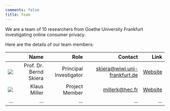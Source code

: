 ```yaml
---
comments: false
title: Team
---
```


We are a team of 10 researchers from Goethe University Frankfurt investigating online consumer privacy. 

Here are the details of our team members:

|  | Name | Role | Contact | Link |
| ---: | ---: | ---: | ------: | ------: |
| ![](/img/profile-bernd.jpg) |    Prof. Dr. Bernd Skiera |    Principal Investigator | skiera@wiwi.uni-frankfurt.de |       [Website](https://www.marketing.uni-frankfurt.de/en/professoren/skiera/prof-dr-bernd-skiera.html) |
| ![](/img/profile-klaus.jpg) |    Klaus Miller |    Project Member |       millerk@hec.fr |       [Website](https://www.marketing.uni-frankfurt.de/en/professoren/miller/prof-dr-klaus-miller.html) |
| ... |    ... |    ... |       ... |       ... |